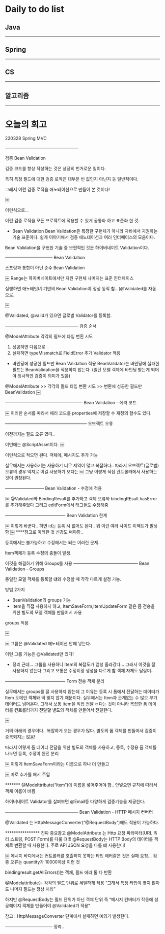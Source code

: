 # Daily to do list
## Java 

- - -
## Spring   

-- - -
## CS    

- - -
## 알고리즘    

---------
# 오늘의 회고

220328 Spring MVC

—————————————————

검증 Bean Validation

검증 코드를 항상 작성하는 것은 상당히 번거로운 일이다.

특히 특정 필드에 대한 검증 로직은 대부분 빈 값인지 아닌지 등 일반적이다.

그래서 이런 검증 로직을 애노테이션으로 만들어 본 것이다!

￼

이런식으로…

이런 검증 로직을 모든 프로젝트에 적용할 수 있게 공통화 하고 표준화 한 것.


- Bean Validation
Bean Validation은 특정한 구현체가 아니라 자바에서 지원하는 기술 표준이다.
쉽게 이야기해서 검증 애노테이션과 여러 인터페이스의 모음이다.

Bean Validation을 구현한 기술 중 보편적인 것은 하이버네이트 Validation이다.

———————————
Bean Validation

스프링과 통합이 아닌 순수 Bean Validation


￼
Range는 하이버네이트에서만 지원 구현체
나머지는 표준 인터페이스


실행하면 애노테잇녀 기반의 Bean Validation이 정상 동작 함..
(@Validated를 자동으로..

￼

@Validated, @valid가 있으면 글로벌 Validator를 등록함.


—————————————————
검증 순서

@ModelAttribute 각각의 필드에 타입 변환 시도
1. 성공하면 다음으로
2. 실패하면 typeMismatch로 FieldError 추가
Validator 적용

- 바인딩에 성공한 필드만 Bean Validation 적용
BeanValidator는 바인딩에 실패한 필드는 BeanValidation을 적용하지 않는다.
(일단 모델 객체에 바인딩 받는게 되어야 정사적인 검증이 의미가 있음)

@ModelAttribute >> 각각의 필드 타입 변환 시도 >> 변환에 성공한 필드만 BeanValidation
￼


——————————————————
Bean Validation - 에러 코드

￼
이러한 순서를 따라서 에러 코드를 properties에 저장할 수 재정의 할수도 있다.


———————————————————
오브젝트 오류

이전까지는 필드 오류 였따..

이번에는 @ScriptAsset이다.
￼

이런식으로 적으면 된다. 객체에, 메시지도 추가 가능

실무에서는 사용하기는 사용하기 너무 제약이 많고 복잡하다..
따라서 오브젝트(글로벌)오류의 경우 억지로 이걸 사용하기 보다는 
￼
그냥 이렇게 직접 컨트롤러에서 사용하는 것이 권장된다.


—————————
Bean Validation - 수정에 적용

￼
@Validated와 BindingResult를 추가하고
객체 오류와 bindingREsult.hasError를 추가해주었다
그리고
editForm에서 태그들도 수정해줌


——————————————
Bean Validation 한계

￼
이렇게 바꾼다.. 하면 id는 등록 시 없어도 된다.. 뭐 이런 여러 사이드 이펙트가 발생함
￼
****참고로 이러한 것 신경도 써야함..

등록에서는 불가능하고 수정에서는 되는 이러한 문제..

Item객체가 등록 수정의 충돌이 발생. 

이것을 해결하기 위해 Groups를 사용
———————————————
Bean Validation - Groups

동일한 모델 객체를 등록할 떄와 수정할 때 각각 다르게 설정 가능.

방법 2가지
- BeanValidation의 groups 기능
- Item을 직접 사용하지 않고, ItemSaveForm,ItemUpdateForm 같은 폼 전송을 위한 별도의 모델 객체를 만들어서 사용

groups 적용

￼

￼
그룹은 @Validated 애노테이션 안에 넣는다.

이런 그룹 기능은 @Validated만 있다!

- 정리
근데… 그룹을 사용하니 Item의 복잡도가 엄청 올라갔다…
그래서 이것을 잘 사용하지 않는다 
그리고 보통은 수정이랑 생성을 다르게 함 객체 자체도 달랒미..

——————————————
Form 전송 객체 분리


실무에서는 groups를 잘 사용하지 않는데 그 이유는
등록 시 폼에서 전달하는 데이터가 Item 도메인 객체와 딱 맞지 않기 때문이다.
실무에서는 Item과 관계없는 수 많으 부가 데이터도 넘어온다.
그래서 보통 Item을 직접 전달 ㅂ다는 것이 아니라 복잡한 폼 데이터를 컨트롤러까지 전달할 별도의 객체를 만들어서 전달한다.


￼

거의 아래의 경우이다.. 복잡하게 오는 경우가 많다.
별도의 폼 객체를 만들어서 검증이 중복되지는 않음!

따라서 이렇게 폼 데이터 전달을 위한 별도의 객체를 사용하고, 등록, 수정용 폼 객체를 나누면 등록, 수정이 완전 분리

￼
이렇게 ItemSavaForm이라는 이름으로 하나 더 만들고

￼
따로 추가를 해서 주입

******* @Modelttribute(“item”)에 이름을 넣어주어야 함.. 안넣으면 규칙에 따라서 객체 이름이 바뀜

하이버네이트 Validator를 살펴보면 @Email등 다양하게 검증기능을 제공한다.


—————————————————
Bean Validation - HTTP 메시지 컨버터

@Validated 는 HttpMessageConverter(“@RequestBody“)에도 적용이 가능하다.

**************** 진짜 중요참고
@ModelAttribute 는 Http 요청 파라미터(URL 쿼리 스트링, POST Form)를 다룰 떄!!!
@RequestBody는 HTTP Body의 데이터를 객체로 변환할 때 사용한다. 주로 API JSON 요청을 다룰 떄 사용한다!

￼
메시지 바디에서는 컨트롤러를 호출하지 못하는 타입 에러같은 것은 실패 요청…
검증 오류는 quantity가 10000이상 이런 것


bindingresult.getAllErrors()는 객체, 필드 에러 둘 다 반환

@Modelattribute는 각각의 필드 단위로 세밀하게 적용 “그래서 특정 타입이 맞지 않아도 나머지 필드는 정상 처리”

하지만 @RequestBody는 필드 단위가 아닌 객체 단위 즉 “메시지 컨버터가 작동에 성공해야지 객체를 만들어야 @Validated가 적용”

참고 : HttpMessageConverter 단계에서 실패하면 예외가 발생한다.

———————————
정리..



